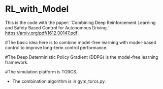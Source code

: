 # RL_with_Model

This is the code with the paper: 
 'Combining Deep Reinforcement Learning and Safety Based Control for Autonomous Driving.'
https://arxiv.org/pdf/1612.00147.pdf'.

#The basic idea here is to combine model-free learning with model-based control to improve long-term control performance.

#The Deep Deterministic Policy Gradient (DDPG) is the model-free learning framework.

#The simulation platform is TORCS.

* The combination algorithm is in gym_torcs.py.
